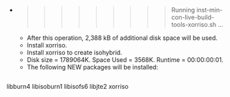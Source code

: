 * >>>>>>>>> Running inst-min-con-live-build-tools-xorriso.sh ...
  * After this operation, 2,388 kB of additional disk space will be used.
  * Install xorriso.
  * Install xorriso to create isohybrid.
  * Disk size = 1789064K. Space Used = 3568K. Runtime = 00:00:00:01.
  * The following NEW packages will be installed:
  ```bash
libburn4 libisoburn1 libisofs6 libjte2 xorriso
  ```
